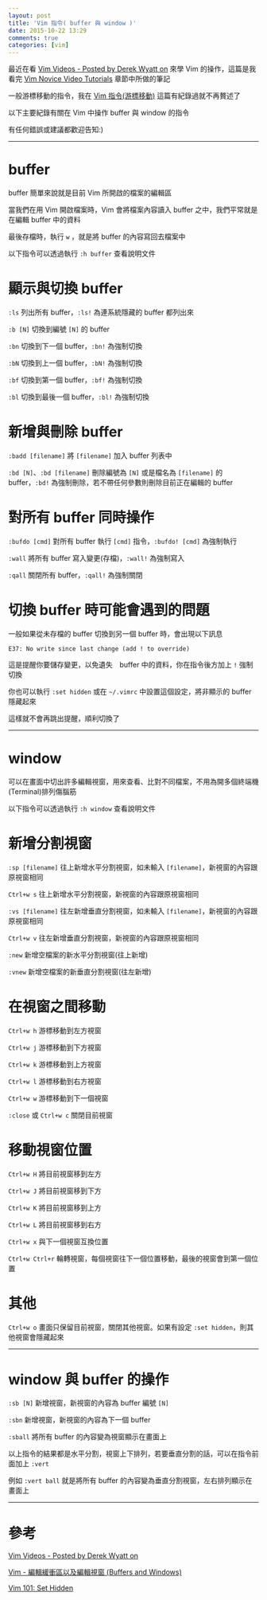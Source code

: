 ```yaml
---
layout: post
title: 'Vim 指令( buffer 與 window )'
date: 2015-10-22 13:29
comments: true
categories: [vim]
---
```

最近在看 [Vim Videos - Posted by Derek Wyatt on](http://derekwyatt.org/vim/tutorials/) 來學 Vim 的操作，這篇是我看完 [Vim Novice Video Tutorials](http://derekwyatt.org/vim/tutorials/novice/) 章節中所做的筆記

一般游標移動的指令，我在 [Vim 指令(游標移動)](posts/304816-vim-command) 這篇有紀錄過就不再贅述了

以下主要紀錄有關在 Vim 中操作 buffer 與 window 的指令

有任何錯誤或建議都歡迎告知:)

<!-- more -->

----

# buffer

buffer 簡單來說就是目前 Vim 所開啟的檔案的編輯區

當我們在用 Vim 開啟檔案時，Vim 會將檔案內容讀入 buffer 之中，我們平常就是在編輯 buffer 中的資料

最後存檔時，執行 `w` ，就是將 buffer 的內容寫回去檔案中

以下指令可以透過執行 `:h buffer` 查看說明文件

# 顯示與切換 buffer

`:ls` 列出所有 buffer，`:ls!` 為連系統隱藏的 buffer 都列出來

`:b [N]` 切換到編號 `[N]` 的 buffer

`:bn` 切換到下一個 buffer，`:bn!` 為強制切換

`:bN` 切換到上一個 buffer，`:bN!` 為強制切換

`:bf` 切換到第一個 buffer，`:bf!` 為強制切換

`:bl` 切換到最後一個 buffer，`:bl!` 為強制切換

# 新增與刪除 buffer

`:badd [filename]` 將 `[filename]` 加入 buffer 列表中

`:bd [N]`、`:bd [filename]` 刪除編號為 `[N]` 或是檔名為 `[filename]` 的 buffer，`:bd!` 為強制刪除，若不帶任何參數則刪除目前正在編輯的 buffer

# 對所有 buffer 同時操作

`:bufdo [cmd]` 對所有 buffer 執行 `[cmd]` 指令，`:bufdo! [cmd]` 為強制執行

`:wall` 將所有 buffer 寫入變更(存檔)，`:wall!` 為強制寫入

`:qall` 關閉所有 buffer，`:qall!` 為強制關閉

# 切換 buffer 時可能會遇到的問題

一般如果從未存檔的 buffer 切換到另一個 buffer 時，會出現以下訊息

```shell
E37: No write since last change (add ! to override)
```

這是提醒你要儲存變更，以免遺失　buffer 中的資料，你在指令後方加上 `!` 強制切換

你也可以執行 `:set hidden` 或在 `~/.vimrc` 中設置這個設定，將非顯示的 buffer 隱藏起來

這樣就不會再跳出提醒，順利切換了

----

# window

可以在畫面中切出許多編輯視窗，用來查看、比對不同檔案，不用為開多個終端機(Terminal)排列傷腦筋

以下指令可以透過執行 `:h window` 查看說明文件

# 新增分割視窗

`:sp [filename]` 往上新增水平分割視窗，如未輸入 `[filename]`，新視窗的內容跟原視窗相同

`Ctrl+w s` 往上新增水平分割視窗，新視窗的內容跟原視窗相同

`:vs [filename]` 往左新增垂直分割視窗，如未輸入 `[filename]`，新視窗的內容跟原視窗相同

`Ctrl+w v` 往左新增垂直分割視窗，新視窗的內容跟原視窗相同

`:new` 新增空檔案的新水平分割視窗(往上新增)

`:vnew` 新增空檔案的新垂直分割視窗(往左新增)

# 在視窗之間移動

`Ctrl+w h` 游標移動到左方視窗

`Ctrl+w j` 游標移動到下方視窗

`Ctrl+w k` 游標移動到上方視窗

`Ctrl+w l` 游標移動到右方視窗

`Ctrl+w w` 游標移動到下一個視窗

`:close` 或 `Ctrl+w c` 關閉目前視窗

# 移動視窗位置

`Ctrl+w H` 將目前視窗移到左方

`Ctrl+w J` 將目前視窗移到下方

`Ctrl+w K` 將目前視窗移到上方

`Ctrl+w L` 將目前視窗移到右方

`Ctrl+w x` 與下一個視窗互換位置

`Ctrl+w Ctrl+r` 輪轉視窗，每個視窗往下一個位置移動，最後的視窗會到第一個位置

# 其他

`Ctrl+w o` 畫面只保留目前視窗，關閉其他視窗。如果有設定 `:set hidden`，則其他視窗會隱藏起來

----

# window 與 buffer 的操作

`:sb [N]` 新增視窗，新視窗的內容為 buffer 編號 `[N]`

`:sbn` 新增視窗，新視窗的內容為下一個 buffer

`:sball` 將所有 buffer 的內容變為視窗顯示在畫面上

以上指令的結果都是水平分割，視窗上下排列，若要垂直分割的話，可以在指令前面加上 `:vert`

例如 `:vert ball` 就是將所有 buffer 的內容變為垂直分割視窗，左右排列顯示在畫面上

----

# 參考

[Vim Videos - Posted by Derek Wyatt on](http://derekwyatt.org/vim/tutorials/)

[Vim - 編輯緩衝區以及編輯視窗 (Buffers and Windows)](http://www.openfoundry.org/tw/tech-column/2383-vim--buffers-and-windows)

[Vim 101: Set Hidden](http://usevim.com/2012/10/19/vim101-set-hidden/)
